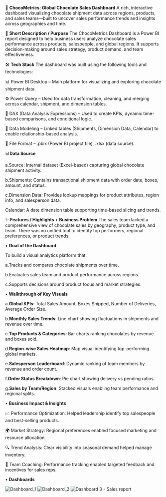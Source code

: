 🍫 **ChocoMetrics: Global Chocolate Sales Dashboard**
A rich, interactive dashboard visualizing chocolate shipment data across regions, products, and sales teams—built to uncover sales performance trends and insights across geographies and time.

📌 **Short Description / Purpose**
The ChocoMetrics Dashboard is a Power BI report designed to help business users analyze chocolate sales performance across products, salespeople, and global regions. It supports decision-making around sales strategy, product demand, and team effectiveness.

🛠️ **Tech Stack**
The dashboard was built using the following tools and technologies:

📊 Power BI Desktop – Main platform for visualizing and exploring chocolate shipment data.

⚙️ Power Query – Used for data transformation, cleaning, and merging across calendar, shipment, and dimension tables.

🧠 DAX (Data Analysis Expressions) – Used to create KPIs, dynamic time-based comparisons, and conditional logic.

🧱 Data Modeling – Linked tables (Shipments, Dimension Data, Calendar) to enable relationship-based analysis.

📁 File Format – .pbix (Power BI project file), .xlsx (data source).

📊**Data Source**

a.Source: Internal dataset (Excel-based) capturing global chocolate shipment activity.

b.Shipments: Contains transactional shipment data with order date, boxes, amount, and status.

c.Dimension Data: Provides lookup mappings for product attributes, region info, and salesperson data.

Calendar: A date dimension table supporting time-based slicing and trends.

✨ **Features / Highlights**
• **Business Problem**
The sales team lacked a comprehensive view of chocolate sales by geography, product type, and team. There was no unified tool to identify top performers, regional preferences, or product trends.

• **Goal of the Dashboard**

To build a visual analytics platform that:

a.Tracks and compares chocolate shipments over time.

b.Evaluates sales team and product performance across regions.

c.Supports decisions around product focus and market strategies.

• **Walkthrough of Key Visuals**

a.**Global KPIs**: Total Sales Amount, Boxes Shipped, Number of Deliveries, Average Order Size.

b.**Monthly Sales Trends**: Line chart showing fluctuations in shipments and revenue over time.

c.**Top Products & Categories**: Bar charts ranking chocolates by revenue and boxes sold.

d.**Region-wise Sales Heatmap**: Map visual identifying top-performing global markets.

e.**Salesperson Leaderboard**: Dynamic ranking of team members by revenue and order count.

f.**Order Status Breakdown**: Pie chart showing delivery vs pending ratios.

g.**Sales by Team/Region**: Stacked visuals enabling team performance and regional splits.

• **Business Impact & Insights**

📈 Performance Optimization: Helped leadership identify top salespeople and best-selling products.

🌍 Market Strategy: Regional preferences enabled focused marketing and resource allocation.

🔍 Trend Analysis: Clear visibility into seasonal demand helped manage inventory.

🤝 Team Coaching: Performance tracking enabled targeted feedback and incentives for sales reps.

• **Dashboards**

![Dashboard_1](https://github.com/user-attachments/assets/c2831f3c-67ee-4d2b-b8c9-3ca58dc29083)
![Dashboard_2](https://github.com/user-attachments/assets/3d1e3a64-91a5-41be-aac4-1c3c4ee1bd3c)
![Dashboard 3 - Sales report](https://github.com/user-attachments/assets/a1860371-67fb-4bce-b276-d160bdfa1219)





